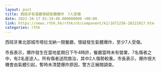 ```yaml
---
layout: post
title: 西班牙有餐廳懷疑氣體爆炸　7人受傷
date: 2022-10-17 01:19:40.000000000 +08:00
link: https://news.rthk.hk/rthk/ch/component/k2/1671256-20221017.htm
categories: rthk
---
```


西班牙東北部城市塔拉戈納一間餐廳，懷疑發生氣體爆炸，至少7人受傷。

市長表示，爆炸發生在當地星期日下午4時許，餐廳當時未有營業，7名傷者之中，有2名是途人。所有傷者送院救治，其中2人傷勢較重。市長表示，爆炸很大機會由氣體引起，暫時未清楚爆炸原因，警方正展開調查。

